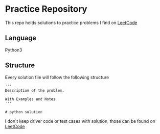 # Practice Repository
This repo holds solutions to practice problems I find on [LeetCode](https://leetcode.com/)

## Language
Python3

## Structure
Every solution file will follow the following structure 

```
'''
Description of the problem. 

With Examples and Notes
'''

# python solution
```

I don't keep driver code or test cases with solution, those can be found on [LeetCode](https://leetcode.com/)
